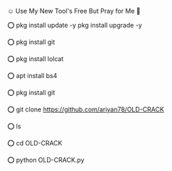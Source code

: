☺️ Use My New Tool's Free But Pray for Me 🖤

⭕ pkg install update -y pkg install upgrade -y

⭕ pkg install git 

⭕ pkg install lolcat

⭕ apt install bs4

⭕ pkg install git

⭕ git clone https://github.com/ariyan78/OLD-CRACK

⭕ ls

⭕ cd OLD-CRACK

⭕ python OLD-CRACK.py 

